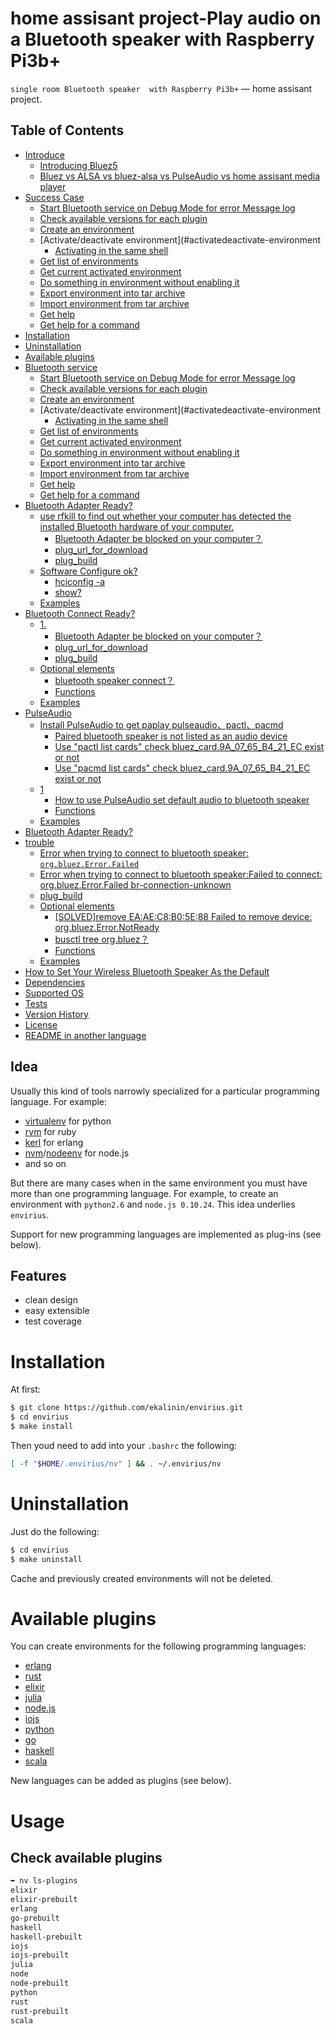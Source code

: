 home assisant project-Play audio on a Bluetooth speaker with Raspberry Pi3b+
========

``single room Bluetooth speaker  with Raspberry Pi3b+`` — home assisant project.

Table of Contents
-----------------

  * [Introduce](#envirius)
    * [Introducing Bluez5](https://blog.csdn.net/Archer1991/article/details/62233164)
    * [Bluez vs ALSA  vs bluez-alsa vs PulseAudio vs home assisant media player](https://zhuanlan.zhihu.com/p/487809142?)
  * [Success Case](https://www.msly.cn/boards/topic/3221/bluetooth-speaker-is-silent-checklist#3694)
    * [Start Bluetooth service on Debug Mode for error Message log](https://www.msly.cn/boards/topic/3221/bluetooth-speaker-is-silent-checklist#3701)
    * [Check available versions for each plugin](#check-available-versions-for-each-plugin)
    * [Create an environment](#create-an-environment)
    * [Activate/deactivate environment](#activatedeactivate-environment
      * [Activating in the same shell](#activating-in-the-same-shell)
    * [Get list of environments](#get-list-of-environments)
    * [Get current activated environment](#get-current-activated-environment)
    * [Do something in environment without enabling it](#do-something-in-environment-without-enabling-it)
    * [Export environment into tar archive](#export-environment-into-tar-archive)
    * [Import environment from tar archive ](#import-environment-from-tar-archive)
    * [Get help](#get-help)
    * [Get help for a command](#get-help-for-a-command)
  * [Installation](#installation)
  * [Uninstallation](#uninstallation)
  * [Available plugins](#available-plugins)
  * [Bluetooth service](#usage)
    * [Start Bluetooth service on Debug Mode for error Message log](https://www.msly.cn/boards/topic/3221/bluetooth-speaker-is-silent-checklist#3701)
    * [Check available versions for each plugin](#check-available-versions-for-each-plugin)
    * [Create an environment](#create-an-environment)
    * [Activate/deactivate environment](#activatedeactivate-environment
      * [Activating in the same shell](#activating-in-the-same-shell)
    * [Get list of environments](#get-list-of-environments)
    * [Get current activated environment](#get-current-activated-environment)
    * [Do something in environment without enabling it](#do-something-in-environment-without-enabling-it)
    * [Export environment into tar archive](#export-environment-into-tar-archive)
    * [Import environment from tar archive ](#import-environment-from-tar-archive)
    * [Get help](#get-help)
    * [Get help for a command](#get-help-for-a-command)
  * [Bluetooth Adapter Ready?](https://www.msly.cn/boards/topic/3221/bluetooth-speaker-is-silent-checklist#3697)
    * [use rfkill to find out whether your computer has detected the installed Bluetooth hardware of your computer.](https://www.msly.cn/boards/topic/3221/bluetooth-speaker-is-silent-checklist#3698)
      * [Bluetooth Adapter be blocked on your computer？](https://www.msly.cn/boards/topic/3221/bluetooth-speaker-is-silent-checklist#3699)
      * [plug_url_for_download](#plug_url_for_download)
      * [plug_build](#plug_build)
    * [Software Configure ok?](https://www.msly.cn/boards/topic/3221/bluetooth-speaker-is-silent-checklist/page/2#3705)
      * [hciconfig -a](https://www.msly.cn/boards/topic/3221/bluetooth-speaker-is-silent-checklist/page/2#3708)
      * [show?](https://www.msly.cn/boards/topic/3221/bluetooth-speaker-is-silent-checklist/page/2#3707)
    * [Examples](#examples)
  * [Bluetooth Connect Ready?](#3697)
    * [1.](https://www.msly.cn/boards/topic/3221/bluetooth-speaker-is-silent-checklist#3698)
      * [Bluetooth Adapter be blocked on your computer？](https://www.msly.cn/boards/topic/3221/bluetooth-speaker-is-silent-checklist#3699)
      * [plug_url_for_download](#plug_url_for_download)
      * [plug_build](#plug_build)
    * [Optional elements](#optional-elements)
      * [bluetooth speaker connect？](https://www.msly.cn/boards/topic/3221/bluetooth-speaker-is-silent-checklist/page/4#3738)
      * [Functions](#functions)
    * [Examples](#examples)
  * [PulseAudio](#3697)
    * [Install PulseAudio to get paplay pulseaudio、pactl、pacmd](https://www.msly.cn/boards/topic/3221/bluetooth-speaker-is-silent-checklist/page/2#3710)
      * [Paired bluetooth speaker is not listed as an audio device](#3699)
      * [Use "pactl list cards" check bluez_card.9A_07_65_B4_21_EC exist or not](https://www.msly.cn/boards/topic/3221/bluetooth-speaker-is-silent-checklist/page/2#3711)
      * [Use "pacmd list cards" check bluez_card.9A_07_65_B4_21_EC exist or not](https://www.msly.cn/boards/topic/3221/bluetooth-speaker-is-silent-checklist/page/3#3714)
    * [1](https://www.msly.cn/boards/topic/3221/bluetooth-speaker-is-silent-checklist/page/2#3711)
      * [How to use PulseAudio set default audio to bluetooth speaker](https://www.msly.cn/boards/topic/3221/bluetooth-speaker-is-silent-checklist/page/3#3716)
      * [Functions](#functions)
    * [Examples](#examples)
   * [Bluetooth Adapter Ready?](https://www.msly.cn/boards/topic/3221/bluetooth-speaker-is-silent-checklist#3697)
  * [trouble](#3698)
      * [Error when trying to connect to bluetooth speaker: `org.bluez.Error.Failed`](https://unix.stackexchange.com/questions/258074/error-when-trying-to-connect-to-bluetooth-speaker-org-bluez-error-failed)
      * [Error when trying to connect to bluetooth speaker:Failed to connect: org.bluez.Error.Failed br-connection-unknown](https://wonkodv.github.io/bluetooth-error/)
      * [plug_build](#plug_build)
    * [Optional elements](#optional-elements)
      * [[SOLVED]remove EA:AE:C8:B0:5E:88 Failed to remove device: org.bluez.Error.NotReady](https://www.msly.cn/boards/topic/3206/%E6%A0%91%E8%8E%93%E6%B4%BE%E9%80%9A%E8%BF%87linux%E4%B8%AD%E8%93%9D%E7%89%99%E5%8D%8F%E8%AE%AE%E6%A0%88bluz%E8%BF%9E%E6%8E%A5%E8%93%9D%E7%89%99%E9%9F%B3%E7%AE%B1%E6%8E%A5%E5%85%A5home-assistnant#3667)
      * [busctl tree org.bluez？](https://www.msly.cn/boards/topic/3221/bluetooth-speaker-is-silent-checklist/page/2#3708)
      * [Functions](#functions)
    * [Examples](#examples)
  * [How to Set Your Wireless Bluetooth Speaker As the Default](#example-of-the-usage)
  * [Dependencies](#dependencies)
  * [Supported OS](#supported-os)
  * [Tests](#tests)
  * [Version History](#version-history)
  * [License](#license)
  * [README in another language](#readme-in-another-language)

Idea
----

Usually this kind of tools narrowly specialized for a particular
programming language. For example:

  * [virtualenv](https://github.com/pypa/virtualenv/) for python
  * [rvm](https://github.com/wayneeseguin/rvm/) for ruby
  * [kerl](https://github.com/spawngrid/kerl/) for erlang
  * [nvm](https://github.com/creationix/nvm)/[nodeenv](https://github.com/ekalinin/nodeenv/) for node.js
  * and so on

But there are many cases when in the same environment you must have more
than one programming language. For example, to create an environment with
``python2.6`` and ``node.js 0.10.24``. This idea underlies ``envirius``.

Support for new programming languages are implemented as plug-ins (see below).

Features
--------

* clean design
* easy extensible
* test coverage

Installation
============

At first:

```bash
$ git clone https://github.com/ekalinin/envirius.git
$ cd envirius
$ make install
```

Then youd need to add into your ``.bashrc`` the following:

```bash
[ -f "$HOME/.envirius/nv" ] && . ~/.envirius/nv
```

Uninstallation
==============

Just do the following:

```bash
$ cd envirius
$ make uninstall
```

Cache and previously created environments will not be deleted.

Available plugins
=================

You can create environments for the following programming languages:

* [erlang](http://erlang.org/)
* [rust](http://rust-lang.org/)
* [elixir](http://elixir-lang.org/)
* [julia](http://julialang.org/)
* [node.js](http://nodejs.org/)
* [iojs](https://iojs.org/)
* [python](https://www.python.org/)
* [go](http://golang.org/)
* [haskell](http://haskell.org/)
* [scala](http://scala-lang.org/)

New languages can be added as plugins (see below).

Usage
=====

Check available plugins
-----------------------

```bash
➥ nv ls-plugins
elixir
elixir-prebuilt
erlang
go-prebuilt
haskell
haskell-prebuilt
iojs
iojs-prebuilt
julia
node
node-prebuilt
python
rust
rust-prebuilt
scala
